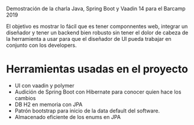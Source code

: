 Demostración de la charla Java, Spring Boot y Vaadin 14 para el Barcamp 2019

El objetivo es mostrar lo fácil que es tener componnentes web, integrar un diseñador y tener un backend bien robusto sin tener el dolor de cabeza de la herramienta a usar para que el diseñador de UI pueda trabajar en conjunto con los developers.


# Herramientas usadas en el proyecto
 - UI con vaadin y polymer
 - Audición de Spring Boot con Hibernate para conocer quien hace los cambios
 - DB H2 en memoria con JPA  
 - Patrón bootstrap para inicio de la data default del software.
 - Almacenado eficiente de los enums en JPA
